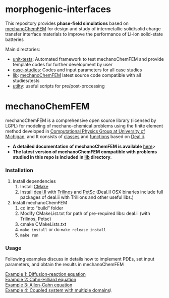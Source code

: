 # morphogenic-interfaces
This repository provides **phase-field simulations** based on [mechanoChemFEM](https://github.com/mechanoChem/mechanoChemFEM)
for design and study of intermetallic solid/solid charge transfer interface materials to improve the performance of Li-ion solid-state batteries

Main directories: 
- [unit-tests](unit-tests/): Automated framework to test mechanoChemFEM and provide template codes for further development by user
- [case-studies](case-studies/): Codes and input parameters for all case studies 
- [lib](lib/): [mechanoChemFEM](https://github.com/mechanoChem/mechanoChemFEM) latest source code compatible with all studies/tests
- [utilty](utilty/): useful scripts for pre/post-processing 

# mechanoChemFEM
mechanoChemFEM is a comprehensive open source library (licensed by LGPL) for modeling of mechano-chemical problems using the finite element method developed in [Computational Physics Group at University of Michigan](http://umich.edu/~compphys/index.html), and It consists of [classes](https://htmlpreview.github.io/?https://raw.githubusercontent.com/mechanoChem/mechanoChemFEM/master/doxygen/html/annotated.html) and [functions](https://htmlpreview.github.io/?https://raw.githubusercontent.com/mechanoChem/mechanoChemFEM/master/doxygen/html/modules.html) based on [Deal.ii](https://www.dealii.org/). 

- **A detailed documentation of mechanoChemFEM is available** [here](https://htmlpreview.github.io/?https://raw.githubusercontent.com/mechanoChem/mechanoChemFEM/master/doxygen/html/index.html)>
 - **The latest version of mechanoChemFEM compatible with problems studied in this repo is included in [lib](lib/) directory**. 

###  Installation
1. Install dependencies
	  1) Install [CMake](http://www.cmake.org/download/)
	  2) Install [deal.II](www.dealii.org/download.html) with [Trilinos](https://trilinos.org/) and [PetSc](https://www.mcs.anl.gov/petsc/download/index.html) (Deal.II OSX binaries include full packages of deal.ii with Trillions and other useful libs.)
2. Install mechanoChemFEM
	  1) cd into “build” folder
	  2) Modify CMakeList.txt for path of pre-required libs: deal.ii (with Trilinos, Petsc)
	  3) cmake CMakeLists.txt
	  4) `make install` or do `make release install`
	  5) `make run`

### Usage
Following examples discuss in details how to implement PDEs, set input parameters, and obtain the results in mechanoChemFEM

[Example 1: Diffusion-reaction equation](https://htmlpreview.github.io/?https://raw.githubusercontent.com/mechanoChem/mechanoChemFEM/master/doxygen/html/diffusion_reaction.html)\
[Example 2: Cahn-Hilliard equation](https://htmlpreview.github.io/?https://raw.githubusercontent.com/mechanoChem/mechanoChemFEM/master/doxygen/html/_cahn_hilliard.html)\
[Example 3: Allen-Cahn equation](https://htmlpreview.github.io/?https://raw.githubusercontent.com/mechanoChem/mechanoChemFEM/master/doxygen/html/_allen__cahn.html)\
[Example 4: Coupled system with multiple domains](https://htmlpreview.github.io/?https://raw.githubusercontent.com/mechanoChem/mechanoChemFEM/master/doxygen/html/growth.html)\

